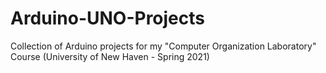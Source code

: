 # Arduino-UNO-Projects
Collection of Arduino projects for my "Computer Organization Laboratory" Course (University of New Haven - Spring 2021)
